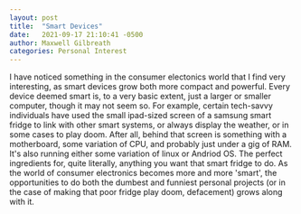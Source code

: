 ```yaml
---
layout: post
title:  "Smart Devices"
date:   2021-09-17 21:10:41 -0500
author: Maxwell Gilbreath
categories: Personal Interest
---
```

I have noticed something in the consumer electonics world that I find very interesting, as smart devices grow both more compact and powerful. Every device deemed smart is, to a very basic extent, just a larger or smaller computer, though it may not seem so. For example, certain tech-savvy individuals have used the small ipad-sized screen of a samsung smart fridge to link with other smart systems, or always display the weather, or in some cases to play doom. After all, behind that screen is something with a motherboard, some variation of CPU, and probably just under a gig of RAM. It's also running either some variation of linux or Andriod OS. The perfect ingredients for, quite literally, anything you want that smart fridge to do. As the world of consumer electronics becomes more and more 'smart', the opportunities to do both the dumbest and funniest personal projects (or in the case of making that poor fridge play doom, defacement) grows along with it.

